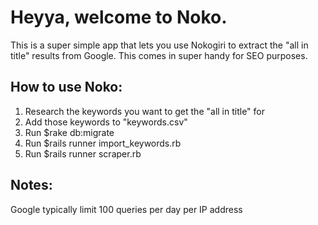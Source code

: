 # Heyya, welcome to Noko.

This is a super simple app that lets you use Nokogiri to extract the "all in title" results from Google. This comes in super handy for SEO purposes.

## How to use Noko:
1. Research the keywords you want to get the "all in title" for
2. Add those keywords to "keywords.csv"
3. Run $rake db:migrate
4. Run $rails runner import_keywords.rb
5. Run $rails runner scraper.rb

## Notes:
Google typically limit 100 queries per day per IP address
